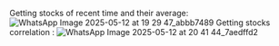 Getting stocks of recent time and their average: ![WhatsApp Image 2025-05-12 at 19 29 47_abbb7489](https://github.com/user-attachments/assets/58626486-1da2-44be-b517-64a297ae465a)
Getting stocks correlation : ![WhatsApp Image 2025-05-12 at 20 41 44_7aedffd2](https://github.com/user-attachments/assets/39f8b42b-60e4-41c9-a281-07e056789e21)
